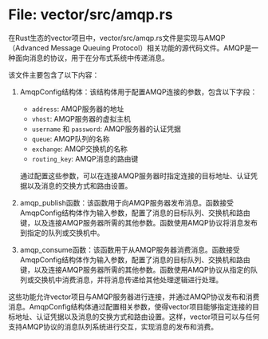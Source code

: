 # File: vector/src/amqp.rs

在Rust生态的vector项目中，vector/src/amqp.rs文件是实现与AMQP（Advanced Message Queuing Protocol）相关功能的源代码文件。AMQP是一种面向消息的协议，用于在分布式系统中传递消息。

该文件主要包含了以下内容：

1. AmqpConfig结构体：该结构体用于配置AMQP连接的参数，包含以下字段：
   - `address`: AMQP服务器的地址
   - `vhost`: AMQP服务器的虚拟主机
   - `username` 和 `password`: AMQP服务器的认证凭据
   - `queue`: AMQP队列的名称
   - `exchange`: AMQP交换机的名称
   - `routing_key`: AMQP消息的路由键

   通过配置这些参数，可以在连接AMQP服务器时指定连接的目标地址、认证凭据以及消息的交换方式和路由设置。

2. amqp_publish函数：该函数用于向AMQP服务器发布消息。函数接受AmqpConfig结构体作为输入参数，配置了消息的目标队列、交换机和路由键，以及连接AMQP服务器所需的其他参数。函数使用AMQP协议将消息发布到指定的队列或交换机中。

3. amqp_consume函数：该函数用于从AMQP服务器消费消息。函数接受AmqpConfig结构体作为输入参数，配置了消息的目标队列、交换机和路由键，以及连接AMQP服务器所需的其他参数。函数使用AMQP协议从指定的队列或交换机中消费消息，并将消息传递给其他处理逻辑进行处理。

这些功能允许vector项目与AMQP服务器进行连接，并通过AMQP协议发布和消费消息。AmqpConfig结构体通过配置相关参数，使得vector项目能够指定连接的目标地址、认证凭据以及消息的交换方式和路由设置。这样，vector项目可以与任何支持AMQP协议的消息队列系统进行交互，实现消息的发布和消费。

